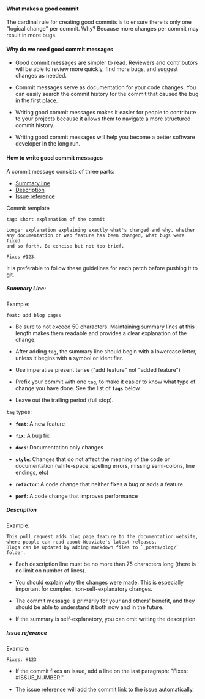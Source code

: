 #### What makes a good commit

The cardinal rule for creating good commits is to ensure there is only one "logical change" per commit. Why? Because more changes per commit may result in more bugs.

#### Why do we need good commit messages

* Good commit messages are simpler to read. Reviewers and contributors will be able to review more quickly, find more bugs, and suggest changes as needed.

* Commit messages serve as documentation for your code changes. You can easily search the commit history for the commit that caused the bug in the first place.

* Writing good commit messages makes it easier for people to contribute to your projects because it allows them to navigate a more structured commit history.

* Writing good commit messages will help you become a better software developer in the long run.

#### How to write good commit messages

A commit message consists of three parts:

* [Summary line](#summary-line)
* [Description](#description)
* [Issue reference](#issue-reference)

Commit template

```
tag: short explanation of the commit

Longer explanation explaining exactly what's changed and why, whether
any documentation or web feature has been changed, what bugs were fixed
and so forth. Be concise but not too brief.

Fixes #123.
```

It is preferable to follow these guidelines for each patch before pushing it to git.

##### Summary Line:

Example:

```
feat: add blog pages
```

* Be sure to not exceed 50 characters. Maintaining summary lines at this length makes them readable and provides a clear explanation of the change.

* After adding `tag`, the summary line should begin with a lowercase letter, unless it begins with a symbol or identifier.

* Use imperative present tense ("add feature" not "added feature")

* Prefix your commit with one `tag`, to make it easier to know what type of change you have done. See the list of **`tags`** below

* Leave out the trailing period (full stop).

`tag` types:

* **`feat`**: A new feature

* **`fix`**: A bug fix

* **`docs`**: Documentation only changes

* **`style`**: Changes that do not affect the meaning of the code or documentation (white-space, spelling errors, missing semi-colons, line endings, etc)

* **`refactor`**: A code change that neither fixes a bug or adds a feature

* **`perf`**: A code change that improves performance

##### Description

Example:

```
This pull request adds blog page feature to the documentation website, 
where people can read about Weaviate's latest releases. 
Blogs can be updated by adding markdown files to `_posts/blog/` folder.
```

* Each description line must be no more than 75 characters long (there is no limit on number of lines).

* You should explain why the changes were made. This is especially important for complex, non-self-explanatory changes.

* The commit message is primarily for your and others' benefit, and they should be able to understand it both now and in the future.

* If the summary is self-explanatory, you can omit writing the description.

##### Issue reference

Example:

```
Fixes: #123
```

* If the commit fixes an issue, add a line on the last paragraph: "Fixes: #ISSUE_NUMBER.".

* The issue reference will add the commit link to the issue automatically.